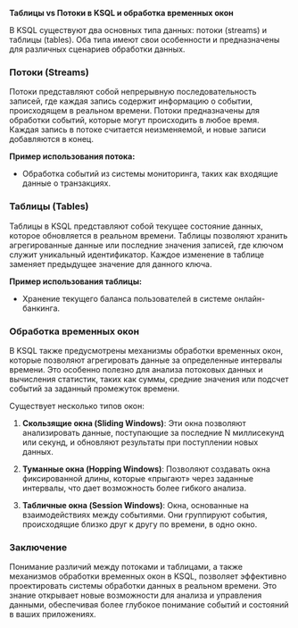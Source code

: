 **Таблицы vs Потоки в KSQL и обработка временных окон**

В KSQL существуют два основных типа данных: потоки (streams) и таблицы (tables). Оба типа имеют свои особенности и предназначены для различных сценариев обработки данных.

### Потоки (Streams)

Потоки представляют собой непрерывную последовательность записей, где каждая запись содержит информацию о событии, происходящем в реальном времени. Потоки предназначены для обработки событий, которые могут происходить в любое время. Каждая запись в потоке считается неизменяемой, и новые записи добавляются в конец.

**Пример использования потока:**
- Обработка событий из системы мониторинга, таких как входящие данные о транзакциях.

### Таблицы (Tables)

Таблицы в KSQL представляют собой текущее состояние данных, которое обновляется в реальном времени. Таблицы позволяют хранить агрегированные данные или последние значения записей, где ключом служит уникальный идентификатор. Каждое изменение в таблице заменяет предыдущее значение для данного ключа.

**Пример использования таблицы:**
- Хранение текущего баланса пользователей в системе онлайн-банкинга.

### Обработка временных окон

В KSQL также предусмотрены механизмы обработки временных окон, которые позволяют агрегировать данные за определенные интервалы времени. Это особенно полезно для анализа потоковых данных и вычисления статистик, таких как суммы, средние значения или подсчет событий за заданный промежуток времени.

Существует несколько типов окон:

1. **Скользящие окна (Sliding Windows)**: Эти окна позволяют анализировать данные, поступающие за последние N миллисекунд или секунд, и обновляют результаты при поступлении новых данных.

2. **Туманные окна (Hopping Windows)**: Позволяют создавать окна фиксированной длины, которые «прыгают» через заданные интервалы, что дает возможность более гибкого анализа.

3. **Табличные окна (Session Windows)**: Окна, основанные на взаимодействиях между событиями. Они группируют события, происходящие близко друг к другу по времени, в одно окно.

### Заключение

Понимание различий между потоками и таблицами, а также механизмов обработки временных окон в KSQL, позволяет эффективно проектировать системы обработки данных в реальном времени. Это знание открывает новые возможности для анализа и управления данными, обеспечивая более глубокое понимание событий и состояний в ваших приложениях.